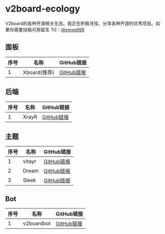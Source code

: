 # v2board-ecology

V2board的各种开源相关生态。我正在积极寻找、分享各种开源的优秀项目。如果你需要投稿可用留言 TG：[@smxs666](https://t.me/smxs666)

## 面板
| 序号 | 名称 | GitHub链接 |
| --- | --- | --- |
| 1 | Xboard(推荐) | [GitHub链接](https://github.com/cedar2025/Xboard/) |

## 后端
| 序号 | 名称 | GitHub链接 |
| --- | --- | --- |
| 1 | XrayR | [GitHub链接](https://github.com/XrayR-project/XrayR) |

## 主题
| 序号 | 名称 | GitHub链接 |
| --- | --- | --- |
| 1 | vitayr | [GitHub链接](https://github.com/Bitsea1/vitayr) |
| 2 | Dream | [GitHub链接](https://github.com/Bitsea1/Dream) |
| 3 | Sleek | [GitHub链接](https://github.com/binglog/V2b-Theme-Sleek) |

## Bot
| 序号 | 名称 | GitHub链接 |
| --- | --- | --- |
| 1 | v2boardbot | [GitHub链接](https://github.com/v2boardbot/v2boardbot) |
